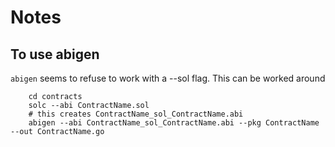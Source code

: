 # Notes

## To use abigen

`abigen` seems to refuse to work with a --sol flag.   This can be worked around

```
	cd contracts
	solc --abi ContractName.sol
	# this creates ContractName_sol_ContractName.abi
	abigen --abi ContractName_sol_ContractName.abi --pkg ContractName --out ContractName.go 
```


